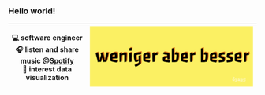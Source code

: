 ### Hello world!

| 💻 software engineer<br>🎧 listen and share music @[Spotify](https://open.spotify.com/user/alpers)<br>🌊 interest data visualization | ![](wab.png) |
|------------------|-----|
